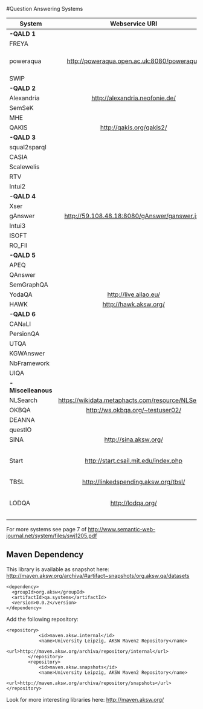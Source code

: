 #Question Answering Systems

| System        |                   Webservice URI                  | Comment                   | Included|
|---------------|:-------------------------------------------------:|---------------------------|---------|
| **-QALD 1** |
| FREYA         |                                                   |                           |         |
| poweraqua     | http://poweraqua.open.ac.uk:8080/poweraqua        |  webservice not reachable |         |
| SWIP          |                                                   |                           |         |
| **-QALD 2** |
| Alexandria    | http://alexandria.neofonie.de/                    |                           |         |
| SemSeK        |                                                   |                           |         |
| MHE           |                                                   |                           |         |
| QAKIS         | http://qakis.org/qakis2/                          |                           |    X    |
| **-QALD 3** |
| squal2sparql  |                                                   |                           |         |
| CASIA         |                                                   |                           |         |
| Scalewelis    |                                                   |                           |         |
| RTV           |                                                   |                           |         |
| Intui2        |                                                   |                           |         |
| **-QALD 4** |
| Xser          |                                                   |                           |         |
| gAnswer       | http://59.108.48.18:8080/gAnswer/ganswer.jsp      |                           |         |
| Intui3        |                                                   |                           |         |
| ISOFT         |                                                   |                           |         |
| RO_FII        |                                                   |                           |         |
| **-QALD 5** |
| APEQ          |                                                   |                           |         |
| QAnswer       |                                                   |                           |         |
| SemGraphQA    |                                                   |                           |         |
| YodaQA        | http://live.ailao.eu/                             |                           |     X   |
| HAWK          | http://hawk.aksw.org/                             |                           |     X   |
| **-QALD 6** |
| CANaLI        |                                                   |                           |         |
| PersionQA     |                                                   |                           |         |
| UTQA          |                                                   |                           |         |
| KGWAnswer     |                                                   |                           |         |
| NbFramework   |                                                   |                           |         |
| UIQA          |                                                   |                           |         |
| **-Miscelleanous** |
| NLSearch      | https://wikidata.metaphacts.com/resource/NLSearch |                           |         |
| OKBQA         | http://ws.okbqa.org/~testuser02/                  |                           |         |
| DEANNA        |                                                   |                           |         |
| questIO       |                                                   |                           |         |
| SINA          | http://sina.aksw.org/                             | very slow                 |     X   |
| Start         | http://start.csail.mit.edu/index.php              | non-uniform answer format |     X   |
| TBSL          | http://linkedspending.aksw.org/tbsl/              | unstable                  |         |
| LODQA         | http://lodqa.org/                                 | only searches for datasets|         |

For more systems see page 7 of http://www.semantic-web-journal.net/system/files/swj1205.pdf


## Maven Dependency
This library is available as snapshot here: http://maven.aksw.org/archiva/#artifact~snapshots/org.aksw.qa/datasets

```
<dependency>
  <groupId>org.aksw</groupId>
  <artifactId>qa.systems</artifactId>
  <version>0.0.2</version>
</dependency>
```
Add the following repository:
```
<repository>
			<id>maven.aksw.internal</id>
			<name>University Leipzig, AKSW Maven2 Repository</name>
			<url>http://maven.aksw.org/archiva/repository/internal</url>
		</repository>
		<repository>
			<id>maven.aksw.snapshots</id>
			<name>University Leipzig, AKSW Maven2 Repository</name>
			<url>http://maven.aksw.org/archiva/repository/snapshots</url>
</repository>
```

Look for more interesting libraries here: http://maven.aksw.org/
